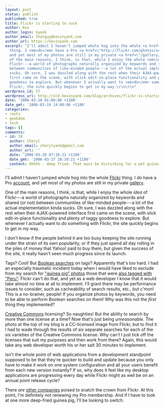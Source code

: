 ```yaml
---
layout: post
status: publish
published: true
title: Flickr is starting to suck
author: Kev
author_login: kyank
author_email: thatguy@kevinyank.com
author_url: https://kevinyank.com
excerpt: "I'll admit I haven't jumped whole hog into the whole <a href=\"http://flickr.com/\">Flickr</a>
  thing. I <em>do</em> have a Pro <a href=\"http://flickr.com/photos/sentience/\">account</a>,
  and yet most of my photos are still in my private <a href=\"/gallery/\">gallery</a>.\r\n\r\nOne
  of the main reasons, I think, is that, while I enjoy the whole <em>idea</em> of
  Flickr---a world of photographs naturally organized by keywords and shared (or not)
  between communities of like-minded people---a lot of the actual implementation kinda
  sucks. Oh sure, I was dazzled along with the rest when their AJAX-powered interface
  first came on the scene, with slick edit-in-place functionality and plenty of taggy
  goodness to explore. But whenever I actually want to <em>do</em> something with
  Flickr, the site quickly begins to get in my way.\r\n\r\n"
wordpress_id: 57
wordpress_url: http://old.kevinyank.com/blog/archives/flickr-is-starting-to-suck/
date: '2006-03-20 01:00:06 +1100'
date_gmt: '2006-03-19 14:00:06 +1100'
categories:
- rants
- geekdom
- tech
tags: []
comments:
- id: 20
  author: Cheryl
  author_email: cherylyank@gmail.com
  author_url: ''
  date: '2006-03-28 07:10:21 +1100'
  date_gmt: '2006-03-27 20:10:21 +1100'
  content: Ohhhh - deep fried. That must be disturbing for a pet guinea pig owner!
---
```

<p>I'll admit I haven't jumped whole hog into the whole <a href="http://flickr.com/">Flickr</a> thing. I <em>do</em> have a Pro <a href="http://flickr.com/photos/sentience/">account</a>, and yet most of my photos are still in my private <a href="/gallery/">gallery</a>.</p>
<p>One of the main reasons, I think, is that, while I enjoy the whole <em>idea</em> of Flickr---a world of photographs naturally organized by keywords and shared (or not) between communities of like-minded people---a lot of the actual implementation kinda sucks. Oh sure, I was dazzled along with the rest when their AJAX-powered interface first came on the scene, with slick edit-in-place functionality and plenty of taggy goodness to explore. But whenever I actually want to <em>do</em> something with Flickr, the site quickly begins to get in my way.</p>
<p><a id="more"></a><a id="more-57"></a>I don't know if the people behind it are too busy keeping the site running under the strain of its own popularity, or if they just spend all day rolling in the piles of money that Yahoo! paid to buy them, but given the success of the site, it really hasn't seen much progress since its launch.</p>
<p>Tags? Cool! But <a href="http://en.wikipedia.org/wiki/Boolean_logic">Boolean searches</a> on tags? Apparently that's too hard. I had an especially traumatic incidient today when I would have liked to exclude from my search for <a href="http://flickr.com/photos/tags/guineapig/">"guinea pig" photos</a> those that were <a href="http://flickr.com/photos/tags/guineapig+peru/">also tagged with "Peru"</a>. Flickr can't do that, and yet as a web developer I know that it would take almost no time at all to implement. I'll grant there may be performance issues to consider, such as cacheability of search results, etc., but c'mon! This is a no-brainer, people! If you organize photos by keywords, you need to be able to perform Boolean searches on them! Why was this not the <em>first</em> thing they implemented?</p>
<p><a href="http://creativecommons.org/">Creative Commons</a> licensing? So naughties! But the ability to search by more than one license at a time? Now that's just being <em>unreasonable</em>. The photo at the top of my blog is a CC-licensed image from Flickr, but to find it I had to wade through the results of six separate searches for each of the six varieties of the Creative Commons license. Why can't I just tick off the licenses that suit my purposes and then work from there? Again, this would take any web developer worth his or her salt 30 minutes to implement.</p>
<p>Isn't the whole point of web applications from a development standpoint supposed to be that they're quicker to build and update because you only have to make it work on one system configuration and all your users benefit from each new version instantly? If so, why does it feel like my desktop applications are progressing every day while Flickr might as well be on an annual point release cycle?</p>
<p>There <em>are</em> <a href="http://www.riya.com/">other companies</a> poised to snatch the crown from Flickr. At this point, I'm definitely not renewing my Pro membership. And if I have to look at one more deep-fried guinea pig, I'll be looking to switch.</p>
